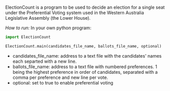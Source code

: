 ElectionCount is a program to be used to decide an election for a single 
seat under the Preferential Voting system used in the Western 
Australia Legislative Assembly (the Lower House).

*How to run:*
In your own python program:

```python
import ElectionCount

ElectionCount.main(candidates_file_name, ballots_file_name, optional)
```

* candidates_file_name: address to a text file with the candidates' names 
each separted with a new line.
* ballots_file_name: address to a text file with numbered preferences. 
1 being the highest preference in order of candidates, separated with a 
comma per preference and new line per vote.
* optional: set to true to enable preferential voting
